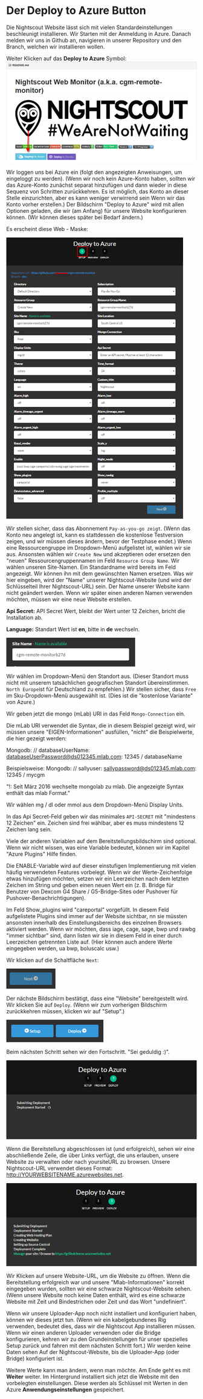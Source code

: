 # Der **Deploy to Azure** Button
Die Nightscout Website lässt sich mit vielen Standardeinstellungen beschleunigt installieren.
Wir Starten mit der Anmeldung in Azure.
Danach melden wir uns in Github an, navigieren in unserer Repository und den Branch, welchen wir installieren wollen.

Weiter Klicken auf das **Deploy to Azure** Symbol:
![azure_unbeaufsichtigt](../images/azure/azure_deploy.jpg)

Wir loggen uns bei Azure ein (folgt den angezeigten Anweisungen, um eingeloggt zu werden). (Wenn wir noch kein Azure-Konto haben, sollten wir das Azure-Konto zunächst separat hinzufügen und dann wieder in diese Sequenz von Schritten zurückkehren.
Es ist möglich, das Konto an dieser Stelle einzurichten, aber es kann weniger verwirrend sein Wenn wir das Konto vorher erstellen.)
Der Bildschirm "Deploy to Azure" wird mit allen Optionen geladen, die wir (am Anfang) für unsere Website konfigurieren können. (Wir können dieses später bei Bedarf ändern.)

Es erscheint diese Web - Maske:

![azure_deploy_param](../images/azure/grilledcheese-deploytoazure-panel-step1.png)

Wir stellen sicher, dass das Abonnement `Pay-as-you-go zeigt`. (Wenn das Konto neu angelegt ist, kann es stattdessen die kostenlose Testversion zeigen, und wir müssen dieses ändern, bevor der Testphase endet.)
Wenn eine Ressourcengruppe im Dropdown-Menü aufgelistet ist, wählen wir sie aus. Ansonsten wählen wir `Create New` und akzeptieren oder ersetzen  den "neuen" Ressourcengruppennamen im Feld `Resource Group Name`.
Wir wählen unseren Site-Namen. Ein Standardname wird bereits im Feld angezeigt. Wir können ihn mit dem gewünschten Namen ersetzen. Was wir hier eingeben, wird der "Name" unserer Nightscout-Website (und wird der Schlüsselteil Ihrer Nightscout-URL) sein. Der Name unserer Website kann nicht geändert werden. Wenn wir später einen anderen Namen verwenden möchten, müssen wir eine neue Website erstellen.


**Api Secret:** API Secret Wert, bleibt der Wert unter 12 Zeichen, bricht die Installation ab.

**Language:** Standart Wert ist **en**, bitte in **de** wechseln.

![grilledcheese-deploytoazure-panel-sitename](../images/azure/grilledcheese-deploytoazure-panel-sitename.png)

Wir wählen im Dropdown-Menü den Standort aus. (Dieser Standort muss nicht mit unserem tatsächlichen geografischen Standort übereinstimmen. `North Europe`ist für Deutschland zu empfehlen.)
Wir stellen sicher, dass `Free` im Sku-Dropdown-Menü ausgewählt ist. (Dies ist die "kostenlose Variante" von Azure.)

Wir geben jetzt die mongo (mLab) URI in das Feld `Mongo-Connection` ein.

Die mLab URI verwendet die Syntax, die in diesem Beispiel gezeigt wird, wir müssen unsere "EIGEN-Informationen" ausfüllen, "nicht" die Beispielwerte, die hier gezeigt werden:

Mongodb: // databaseUserName: databaseUserPassword@ds012345.mlab.com: 12345 / databaseName

Beispielsweise:
Mongodb: // sallyuser: sallypassword@ds012345.mlab.com: 12345 / mycgm

"!: Seit März 2016 wechselte mongolab zu mlab. Die angezeigte Syntax enthält das mlab Format."

Wir wählen  mg / dl oder mmol aus dem Dropdown-Menü Display Units.

In das Api Secret-Feld geben wir das minimales `API-SECRET` mit "mindestens 12 Zeichen" ein. Zeichen sind frei wählbar, aber es muss mindestens 12 Zeichen lang sein.

Viele der anderen Variablen auf dem Bereitstellungsbildschirm sind optional. Wenn wir nicht wissen, was eine Variable bedeutet, können wir im Kapitel "Azure Plugins" Hilfe finden.

Die ENABLE-Variable wird auf dieser einstufigen Implementierung mit vielen häufig verwendeten Features vorbelegt. Wenn wir der Werte-Zeichenfolge etwas hinzufügen möchten, setzen wir ein Leerzeichen nach dem letzten Zeichen im String und geben einen neuen Wert ein (z. B. Bridge für Benutzer von Dexcom G4 Share / G5-Bridge-Sites oder Pushover für Pushover-Benachrichtigungen).

Im Feld Show_plugins wird "careportal" vorgefüllt. In diesem Feld aufgelistete Plugins sind immer auf der Website sichtbar, nn sie müssten ansonsten innerhalb des Einstellungsbereichs des einzelnen Browsers aktiviert werden. Wenn wir möchten, dass iage, cage, sage, bwp und rawbg "immer sichtbar" sind, dann listen wir sie in diesem Feld in einer durch Leerzeichen getrennten Liste auf. (Hier können auch andere Werte eingegeben werden, ua bwp, boluscalc usw.)

Wir klicken auf die Schaltfläche `Next`:

![grilledcheese-next.png](../images/azure/grilledcheese-next.png)

Der nächste Bildschirm bestätigt, dass eine "Website" bereitgestellt wird. Wir klicken Sie auf `Deploy`. (Wenn wir zum vorherigen Bildschirm zurückkehren müssen, klicken wir auf "Setup".)

![grilledcheese-deploy](../images/azure/grilledcheese-deploy.png)


Beim nächsten Schritt sehen wir den Fortschritt. "Sei geduldig :)".

![grilledcheese-deployment](../images/azure/grilledcheese-deployment.png)


Wenn die Bereitstellung abgeschlossen ist (und erfolgreich), sehen wir eine abschließende Zeile, die über Links verfügt, die uns erlauben, unsere Website zu verwalten oder nach yoursiteURL zu browsen. Unsere Nightscout-URL verwendet dieses Format: http://YOURWEBSITENAME.azurewebsites.net.

![grilledcheese-success](../images/azure/grilledcheese-success.png)

Wir Klicken auf unsere Website-URL, um die Website zu öffnen. Wenn die Bereitstellung erfolgreich war und unsere "Mlab-Informationen" korrekt eingegeben wurden, sollten wir eine schwarze Nightscout-Website sehen. (Wenn unsere Website noch keine Daten enthält, wird es eine schwarze Website mit Zeit und Bindestrichen oder Zeit und das Wort "undefiniert".

Wenn wir unsere Uploader-App noch nicht installiert und konfiguriert haben, können wir dieses jetzt tun. (Wenn wir ein kabelgebundenes Rig verwenden, bedeutet dies, dass wir die Nightscout App installieren müssen. Wenn wir einen anderen Uploader verwenden oder die Bridge konfigurieren, kehren wir zu den Grundeinstellungen für unser spezielles Setup zurück und fahren mit dem nächsten Schritt fort.) Wir werden keine Daten sehen Auf der Nightscout-Website, bis die Uploader-App (oder Bridge) konfiguriert ist.



Weitere Werte kann man ändern, wenn man möchte. Am Ende geht es mit **Weiter** weiter. Im Hintergrund installiert sich jetzt die Website mit den vorbelegten einstellungen. Diese werden als Schlüssel mit Werten in den Azure **Anwendungseinstellungen** gespeichert.

